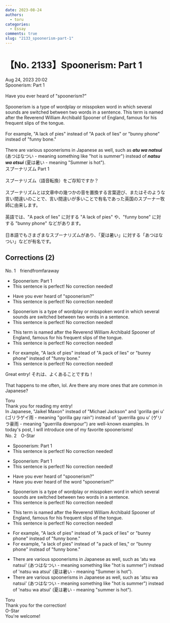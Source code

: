 ```yaml
---
date: 2023-08-24
authors:
  - toru
categories:
  - Essay
comments: true
slug: "2133_spoonerism-part-1"
---
```


# 【No. 2133】Spoonerism: Part 1
<div class="date">Aug 24, 2023 20:02</div>
<div id="post"><div id="body_show_ori">
Spoonerism: Part 1<br/><br/>Have you ever heard of "spoonerism?"<br/><br/>Spoonerism is a type of wordplay or misspoken word in which several sounds are switched between two words in a sentence. This term is named after the Reverend William Archibald Spooner of England, famous for his frequent slips of the tongue.<br/><br/>For example, "A lack of pies" instead of "A pack of lies" or "bunny phone" instead of "funny bone."<br/><br/>There are various spoonerisms in Japanese as well, such as <strong><em>atu wa natsui</em></strong> (あつはなつい - meaning something like "hot is summer") instead of <strong><em>natsu wa atsui</em></strong> (夏は暑い - meaning "Summer is hot").
</div></div>

<!-- more -->

<div id="post_ja"><div id="body_show_mo">
スプーナリズム Part 1<br/><br/>スプーナリズム（語音転換）をご存知ですか？<br/><br/>スプーナリズムとは文章中の幾つかの音を置換する言葉遊び、またはそのような言い間違いのことで、言い間違いが多いことで有名であった英国のスプーナー牧師に由来します。<br/><br/>英語では、"A pack of lies" に対する "A lack of pies" や、"funny bone" に対する "bunny phone" などがあります。<br/><br/>日本語でもさまざまなスプーナリズムがあり、「夏は暑い」に対する「あつはなつい」などが有名です。
</div></div>

## Corrections (2)
<div id="block"><div class="first_name"> No. 1　<span class="just_name">friendfromfaraway</span></div><div id="block2">
<ul class="correction_field">
<li class="incorrect">Spoonerism: Part 1</li>
<li class="corrected perfect">This sentence is perfect! No correction needed!</li>
</ul>
<ul class="correction_field">
<li class="incorrect">Have you ever heard of "spoonerism?"</li>
<li class="corrected perfect">This sentence is perfect! No correction needed!</li>
</ul>
<ul class="correction_field">
<li class="incorrect">Spoonerism is a type of wordplay or misspoken word in which several sounds are switched between two words in a sentence.</li>
<li class="corrected perfect">This sentence is perfect! No correction needed!</li>
</ul>
<ul class="correction_field">
<li class="incorrect">This term is named after the Reverend William Archibald Spooner of England, famous for his frequent slips of the tongue.</li>
<li class="corrected perfect">This sentence is perfect! No correction needed!</li>
</ul>
<ul class="correction_field">
<li class="incorrect">For example, "A lack of pies" instead of "A pack of lies" or "bunny phone" instead of "funny bone."</li>
<li class="corrected perfect">This sentence is perfect! No correction needed!</li>
</ul>
<p class="comment_small">
 Great entry! それは、よくあることですね！
 <br/>
 <br/>
 That happens to me often, lol. Are there any more ones that are common in Japanese?
</p>

</div><div class="name"><span class="just_name">Toru</span><br>
Thank you for reading my entry!<br/>In Japanese, "Jaikel Maxon" instead of "Michael Jackson" and 'gorilla gei u' (ゴリラゲイ雨 - meaning "gorilla gay rain") instead of  'guerrilla gou u' (ゲリラ豪雨 - meaning "guerrilla downpour") are well-known examples. In today's post, I will introduce one of my favorite spoonerisms!
</div>
</div>
<div id="block"><div class="first_name"> No. 2　<span class="just_name">O-Star</span></div><div id="block2">
<ul class="correction_field">
<li class="incorrect">Spoonerism: Part 1</li>
<li class="corrected perfect">This sentence is perfect! No correction needed!</li>
</ul>
<ul class="correction_field">
<li class="incorrect">Spoonerism: Part 1</li>
<li class="corrected perfect">This sentence is perfect! No correction needed!</li>
</ul>
<ul class="correction_field">
<li class="incorrect">Have you ever heard of "spoonerism?"</li>
<li class="corrected correct">
Have you ever heard of <span class="f_gray"><span class="f_bold">the word</span></span> "spoonerism?"
</li>
</ul>
<ul class="correction_field">
<li class="incorrect">Spoonerism is a type of wordplay or misspoken word in which several sounds are switched between two words in a sentence.</li>
<li class="corrected perfect">This sentence is perfect! No correction needed!</li>
</ul>
<ul class="correction_field">
<li class="incorrect">This term is named after the Reverend William Archibald Spooner of England, famous for his frequent slips of the tongue.</li>
<li class="corrected perfect">This sentence is perfect! No correction needed!</li>
</ul>
<ul class="correction_field">
<li class="incorrect">For example, "A lack of pies" instead of "A pack of lies" or "bunny phone" instead of "funny bone."</li>
<li class="corrected correct">
For example, "<span class="f_bold">a </span>lack of pies" instead of "<span class="f_bold">a </span>pack of lies<span class="f_bold">,"</span> or "bunny phone" instead of "funny bone."
</li>
</ul>
<ul class="correction_field">
<li class="incorrect">There are various spoonerisms in Japanese as well, such as 'atu wa natsui' (あつはなつい - meaning something like "hot is summer") instead of 'natsu wa atsui' (夏は暑い - meaning "Summer is hot").</li>
<li class="corrected correct">
There are various spoonerisms in Japanese as well, such as '<span class="f_bold">atsu</span> wa natsui' (あつはなつい - meaning something like "hot is summer") instead of 'natsu wa atsui' (夏は暑い - meaning "<span class="f_bold">summer</span> is hot").
</li>
</ul>
</div><div class="name"><span class="just_name">Toru</span><br>
Thank you for the correction!
</div>
<div class="name"><span class="just_name">O-Star</span><br>
You're welcome!
</div>
</div>
